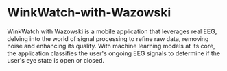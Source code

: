 # WinkWatch-with-Wazowski
WinkWatch with Wazowski is a mobile application that leverages real EEG,  delving into the world of signal processing to refine raw data, removing noise and enhancing its quality. With machine learning models at its core, the application  classifies the user's ongoing EEG signals to determine if the user's eye state is open or closed.
